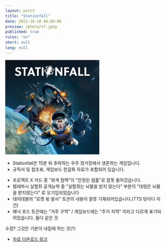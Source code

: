 ```yaml
---
layout: post3
title: "Stationfall"
date: 2023-10-18 00:00:00
preview: /photo/sf.jpeg
published: true
rules: "on"
short: null
long: null
---
```


<img src="/photo/sf.jpeg" width="300">

- Stationfall은 15분 뒤 추락하는 우주 정거장에서 생존하는 게임입니다.
- 규칙서 및 참조표, 게임보드 한글화 자료가 포함되어 있습니다.

* 프로젝트 X 카드 중 "회색 점액"이 "안정된 웜홀"로 잘못 들어갔습니다.
* 텔레파시 실험쥐 공개능력 중 "실험쥐는 뇌물을 받지 않는다" 부분이 "대령은 뇌물을 받지않는다" 로 오기입되었습니다 
* 데어데블의 "로켓 윙 발사" 토큰의 내용이 잘못 기재되어있습니다.(TTS 탓이다 이건)
* 패닉 포드 토큰에는 "거주 구역" / 게임보드에는 "주거 지역" 이라고 다르게 표기되어있습니다. 둘다 같은 것

수정? 그것은 기분이 내킬때 하는 것(?)
- [자료 다운로드 링크](https://drive.google.com/drive/folders/16SjdC65f4TaJbEfaAH8mjlowXW_GsS1f?usp=sharing)

